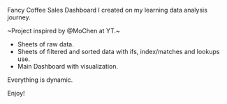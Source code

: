 Fancy Coffee Sales Dashboard I created on my learning data analysis journey.

~Project inspired by @MoChen at YT.~

* Sheets of raw data.
* Sheets of filtered and sorted data with ifs, index/matches and lookups use.
* Main Dashboard with visualization.

Everything is dynamic.

Enjoy!
